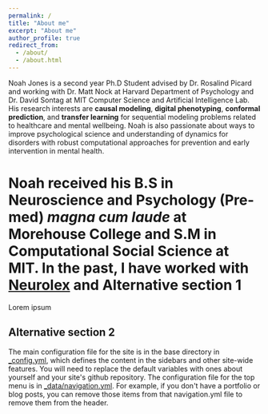 ```yaml
---
permalink: /
title: "About me"
excerpt: "About me"
author_profile: true
redirect_from: 
  - /about/
  - /about.html
---
```


Noah Jones is a second year Ph.D Student advised by Dr. Rosalind Picard and working with Dr. Matt Nock at Harvard Department of Psychology and Dr. David Sontag at MIT Computer Science and Artificial Intelligence Lab.
His research interests are **causal modeling**, **digital phenotyping**, **conformal prediction**, and **transfer learning** for sequential modeling problems related to healthcare and mental wellbeing.  Noah is also passionate about ways to improve psychological science and understanding of dynamics for disorders with robust computational approaches for prevention and early intervention in mental health.

Noah received his B.S in Neuroscience and Psychology (Pre-med) *magna cum laude* at Morehouse College and S.M in Computational Social Science at MIT.  In the past, I have worked with [Neurolex](https://www.neurolex.ai/) and 
Alternative section 1
======
Lorem ipsum

Alternative section 2
------
The main configuration file for the site is in the base directory in [_config.yml](https://github.com/academicpages/academicpages.github.io/blob/master/_config.yml), which defines the content in the sidebars and other site-wide features. You will need to replace the default variables with ones about yourself and your site's github repository. The configuration file for the top menu is in [_data/navigation.yml](https://github.com/academicpages/academicpages.github.io/blob/master/_data/navigation.yml). For example, if you don't have a portfolio or blog posts, you can remove those items from that navigation.yml file to remove them from the header. 

